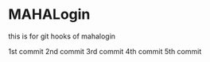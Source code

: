 # MAHALogin
this is for git hooks  of mahalogin

1st commit
2nd commit
3rd commit 
4th commit
5th commit
